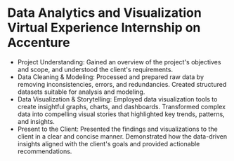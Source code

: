 # Data Analytics and Visualization Virtual Experience Internship on Accenture
* Project Understanding: Gained an overview of the project's objectives and scope, and understood the client's requirements.
* Data Cleaning & Modeling:  Processed and prepared raw data by removing inconsistencies, errors, and redundancies. Created structured datasets suitable for analysis and modeling.
* Data Visualization & Storytelling: Employed data visualization tools to create insightful graphs, charts, and dashboards. Transformed complex data into compelling visual stories that highlighted key trends, patterns, and insights.
* Present to the Client: Presented the findings and visualizations to the client in a clear and concise manner. Demonstrated how the data-driven insights aligned with the client's goals and provided actionable recommendations.
